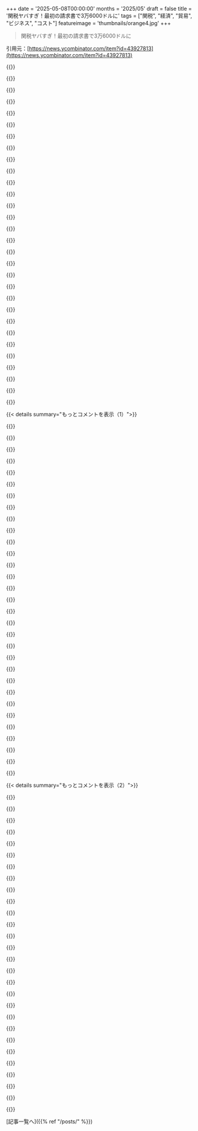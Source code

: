 +++
date = '2025-05-08T00:00:00'
months = '2025/05'
draft = false
title = '関税ヤバすぎ！最初の請求書で3万6000ドルに'
tags = ["関税", "経済", "貿易", "ビジネス", "コスト"]
featureimage = 'thumbnails/orange4.jpg'
+++

> 関税ヤバすぎ！最初の請求書で3万6000ドルに

引用元：[https://news.ycombinator.com/item?id=43927813](https://news.ycombinator.com/item?id=43927813)




{{<matomeQuote body="「関税は結局大したことない」「ブラフだ」って信じてた連中が周りにいるんだよね。今「現実を知る」段階に入ったみたいで、マジでイライラするわ。モノを作るのが大好きな人間としては、これは胸が張り裂けそうだよ。進行中のプロジェクトもあるけど、一時中断しなきゃかも。基本部品を買いだめしたくなっちゃうけど、長い目で見たら意味ないだろうな。この狂気が理解されて、ちゃんと修正されることを願うよ。" userName="haswell" createdAt="2025/05/08 16:40:39" color="">}}




{{<matomeQuote body="狂気ってのは、安価な中国製品への完全な依存で、アメリカの代替品がほとんどゼロか皆無なことだよ。でもノウハウ構築やレアメタルの調達はマジで大変な課題になるだろうね。今のところ中国が優勢みたいだから、どうなるか興味深いね。" userName="sharken" createdAt="2025/05/08 16:51:22" color="">}}




{{<matomeQuote body="市場崩壊の可能性をみんな舐めてると思うんだ。今の関税のやり方は製造業を戻すには逆効果で、大企業以外は潰れるかもね。S&P500とかの成功は過去の有能な政権のおかげだろうし。今の状況は前の政権よりずっと守りに入って見てる。dollar milkshake theoryとか、ドルとかも、やってることが意味不明で、誰の説明も納得できないんだ。" userName="scoofy" createdAt="2025/05/08 17:27:53" color="#45d325">}}




{{<matomeQuote body="中国が優勢で、アメリカはバカに牛耳られてるよ。最大の供給元から切れて、研究インフラも壊してるから、ヨーロッパやアジアへの頭脳流出が起きそう。この政権のダメージは何世代も続くね。" userName="breakyerself" createdAt="2025/05/08 16:54:29" color="">}}




{{<matomeQuote body="国際貿易は良いもので、狂気じゃないんだよ。" userName="LPisGood" createdAt="2025/05/08 16:53:54" color="">}}




{{<matomeQuote body="国際貿易のメリットを得るためのバランスはきっとあるはずだよ。悪用される依存関係を作らずにね。" userName="jl6" createdAt="2025/05/08 16:57:02" color="">}}




{{<matomeQuote body="/r/wallstreetbets の雰囲気は「これ全部大規模なポンプ＆ダンプとして筋が通る」って感じみたいよ。彼らを株式市場をブラックボックス化してるって見なせば、マジで使える情報源だよ。" userName="gopher_space" createdAt="2025/05/08 19:05:13" color="">}}




{{<matomeQuote body="でも炭鉱夫の仕事のこと考えろよ…冗談はさておき、中国も滑らかな経済大国なんかじゃないぜ。主に深刻な構造問題を抱えた見せかけに支えられてるんだ、アメリカにはない問題だよ。各国がアメリカに苛立ってても、それが中国船を歓迎するってことにはならないってことも忘れずにね。" userName="Workaccount2" createdAt="2025/05/08 17:04:43" color="#ff33a1">}}




{{<matomeQuote body="同意。保護主義関税には賛成だけど、アメリカ産業の基盤を整えずに高関税に突っ走るのはマズい戦略みたいだ。でもTrumpはそんなバカだとは思わないし、即座の産業振興が目的なら失敗するって分かってるはず。だから長期目的じゃなく、交渉戦術だろうね。中国が抵抗してるからチキンゲームになってるんだ。" userName="x0x0" createdAt="2025/05/08 16:58:19" color="#785bff">}}




{{<matomeQuote body="同意。保護主義関税には賛成だけど、アメリカ産業の基盤を整えずに高関税に突っ走るのはマズい戦略みたいだ。でもTrumpはそんなバカだとは思わないし、即座の産業振興が目的なら失敗するって分かってるはず。だから長期目的じゃなく、交渉戦術だろうね。中国が抵抗してるからチキンゲームになってるんだ。" userName="seanw444" createdAt="2025/05/08 17:01:10" color="#ff5733">}}




{{<matomeQuote body="マジ理解できん、なんでみんなグローバル貿易のメリットをアメリカはもう受けてないって言うんだ？<br>USDが基軸通貨だからお金刷って何でも買えるし、みんなUSD欲しがるんだぜ。<br>地理的にも恵まれてて特にChina、Korea、Japanから輸入し放題。<br>”もの作ってない”って言うけど、評論家は何言ってんだ？工場で働きたい奴なんてほとんどいないし、人手不足みたいだしな。" userName="ToucanLoucan" createdAt="2025/05/08 17:04:16" color="#45d325">}}




{{<matomeQuote body="Trumpがそこまでバカだとは思わないって言うけど、インタビューで写真のタトゥーが本物だって信じ込もうとするのって演技だと思う？明らかにフォトショップなのに、みんなにそう信じ込ませようとしてるだろ。" userName="alabastervlog" createdAt="2025/05/08 17:05:27" color="">}}




{{<matomeQuote body="ここに永続性なんてないし、今の依存が将来弱さにならないと思うなら歴史もビジネスもわかってないな。<br>Chinaに頼りっきりでコントロール手放すのがうまくいくわけないだろ。<br>普通ビジネスでもサプライヤー全部外部に頼らないのに、最大の敵対国に全部頼るなんてクレイジーだぜ。" userName="PKop" createdAt="2025/05/08 17:20:29" color="">}}




{{<matomeQuote body="Chinaは利益のために俺たちと協力し続けると信じる理由がある。敵対関係は文化戦争のせい。<br>ChinaはU.S.に物を売りたいだけ、俺たちはそれを買いたいだけ。<br>製造業の衰退は敵のせいじゃなく、アメリカのビジネスマンが安い海外労働力求めた結果だろ。<br>もしChinaが敵なら、企業幹部はみんな敵と協力してることになるな。" userName="ToucanLoucan" createdAt="2025/05/08 17:27:08" color="#45d325">}}




{{<matomeQuote body="Chinaが敵対国になりうるのは、権威主義でTaiwanに軍事的脅威を与えてるからだ。<br>でももしChinaが民主化したら、U.S.は手を引く理由ほとんどなくなると思うよ。<br>自由市場は道徳より効率が全て。関税なければChinaとの貿易は超効率的だ。" userName="Ajedi32" createdAt="2025/05/08 18:13:47" color="">}}




{{<matomeQuote body="半弟が「アメリカ企業が低賃金だから安い輸入品が必要なんだ」って言ってたけど、単純化しすぎだよな。<br>もしこれでアメリカ人の賃金が本当に上がったら最高だけど、金が政治動かすし、企業弁護士が抜け穴見つけるだろうし、俺は悲観的だわ。" userName="RiverCrochet" createdAt="2025/05/08 19:24:07" color="">}}




{{<matomeQuote body="Chinaへの依存は懸念だけど、このやり方で対処するのは完全に狂ってると思うね。<br>依存減らす計画もないのに、自分たちを弱体化させちゃったんだから。" userName="haswell" createdAt="2025/05/08 16:54:59" color="">}}




{{<matomeQuote body="関税の真の目的は所得税をなくして関税に変えることだ。<br>政権へ金払えば関税変えられるから、それが狙い。国内産業支援ってのは建前だよ。" userName="pstuart" createdAt="2025/05/08 18:16:15" color="">}}




{{<matomeQuote body="製造業の仕事が戻ってきて賃金上がっても、物価も上がるから結局豊かにならないんじゃないか？<br>China製で150ドルだったNikeが350ドル、TVやiPhoneも高くなる。<br>給料増えても、物価高で結局貧しく感じるだけかもね？" userName="onesociety2022" createdAt="2025/05/08 23:42:08" color="#785bff">}}




{{<matomeQuote body="WSBは真面目なとこじゃないけどたまに良いこと言うよね。でもS&P 500全体をpumpできる人なんているわけないじゃん。最近の状況は「Sell in May and go away」って理論通りかも。春はQ1で悪いニュースを隠しやすいけど、年度が進むと隠しきれなくなるんだよね。" userName="scoofy" createdAt="2025/05/08 19:16:35" color="">}}




{{<matomeQuote body="Chinaが権威主義だから敵対者？USだって権威主義的じゃん。USが勝手に政府の形を決めつける権利あるの？1949年からずっと一緒にやってきて、今さらChina政府に文句つけるのは遅すぎない？" userName="ToucanLoucan" createdAt="2025/05/08 19:03:45" color="#785bff">}}




{{<matomeQuote body="USの権威主義的傾向はChinaとは全然違うし、そう見せかけるのはおかしい。国民の同意なしの統治が許せないのはそれが許せないからで、USに特別な権利があるからじゃない。「自明の真理」ってやつだ。USは昔からChina政府に同じ根本的な問題意識を持ってた。ただ長年、違う方法で対応してきただけ。経済大国になったChinaは、以前より人類の自由にとって大きな脅威になってるから、今の状況を見直す正当な理由はあるんだよ。" userName="Ajedi32" createdAt="2025/05/08 19:42:50" color="#ff5733">}}




{{<matomeQuote body="貿易相手が、何千年も世界覇権を狙ってるって公言してる権威主義的な独裁国家なら、主要輸入品の一部をそこからシフトすべきなんじゃない？" userName="monero-xmr" createdAt="2025/05/08 16:59:10" color="">}}




{{<matomeQuote body="そう、でもそれって自己破壊的でうまくいかないよ。関税で輸入関税収入を得て所得税の代わりにするなんて考えは、関税がうまくいって製造業が戻ってきたら輸入が止まるから、結局自己破壊的じゃん。もし関税がうまくいかなくても、消費は減るし、貧乏になる人が増えるし、歳出は増えるのに歳入は減る。どこかに均衡点があるのかもしれないけど、私には見えないな。" userName="scoofy" createdAt="2025/05/08 18:22:39" color="#785bff">}}




{{<matomeQuote body="彼らはTrumpがバカに見えるってことを伝えようとしてるんだ。多くの人はバカのフリしてるけど、TrumpはGeorge W Bushみたいに、そうじゃない。4Dチェスなんてやってない。Trumpに関しては、一番シンプルな説明がほぼ常に正しい。シンプルに考えろ。Trumpはシンプルが好きだから。" userName="Moomoomoo309" createdAt="2025/05/08 17:24:50" color="">}}




{{<matomeQuote body="Latin American出身だけど、USの関税政策を見ててすごく人間味を感じるよ。詐欺師を見抜く免疫がないみたい。南米のバカなポピュリストや、失敗した輸入代替政策にそっくりなんだ。エコノミクス101レベルでダメな政策なのに、多くの人が信じ込んでる。Demsがやってたら即座にくだらないって見抜くはずなのにね。この不況は自作自演だから修正しやすいけど、狂気があと4年続くかも。" userName="pupperino" createdAt="2025/05/08 18:29:47" color="#ff5733">}}




{{<matomeQuote body="USの権威主義的傾向はChinaとはリーグが違うって？同じリーグだよ。<br>Iraq<br>Vietnam<br>Cuba<br>Panama<br>Grenada<br>Gaza<br>とかね。<br>USAは世界中で人生や生計を破壊してきたビッグ・ブリーさ。Trumpは、昔から頭の良い人なら誰でもわかってたこと、つまりUSAはならず者国家だってことを明らかにしてるだけだ。" userName="worik" createdAt="2025/05/09 20:02:01" color="#785bff">}}




{{<matomeQuote body="貿易のバランスを取り直す目的って何だと思う？外国のサプライヤーへの依存から抜け出すことだよ。「China’s economy, composed of massive domestic production, industrial capacity, and manufacturing inputs is in a stronger position」って？うん、それはUSの強さを増すために変えるべきことのように聞こえるね。Chinaは保護主義的な経済政策と貿易障壁を持ってる。それが強さになるなら、俺たちだってそうすべきじゃない？" userName="PKop" createdAt="2025/05/08 17:16:36" color="#ff5c5c">}}




{{<matomeQuote body="USAは製造業を取り戻せるけど、関税じゃ無理だよ。関税で企業のコストを劇的に増やし、投資負担も強いるのはおかしい。工場建設には何十億ドルもかかるし、中小企業には無理ゲー。<br>あと、アメリカ人は本当にあの工場仕事（iPhone組み立てとか）を子供に望んでる？高給技術者の仕事はそんなに多くないし、結局は単純な工場仕事だよ。" userName="Johnny555" createdAt="2025/05/08 17:24:21" color="#45d325">}}




{{<matomeQuote body="この計画では、関税収入は所得税よりはるかに少ないって考えが含まれてるね。だから連邦政府も小さくなるだろうってことかな。" userName="pupperino" createdAt="2025/05/08 18:32:15" color="">}}




{{< details summary="もっとコメントを表示（1）">}}

{{<matomeQuote body="ARACEからRadxaボードの注文キャンセルのメール来た。関税絡みで配送業者変わって、関税前払いすれば再注文できるって。前は430ドルくらいだったのに、再注文したら送料1150ドルで合計1500ドル超え！実際の送料なら払うけど、この値上げはやばすぎだろ…" userName="geerlingguy" createdAt="2025/05/08 16:42:17" color="#ff5733">}}




{{<matomeQuote body="＞前のコメントへの返信だよ<br>これ重要なんだけど、追加で払う金はメーカーや配送業者に行かないんだよね。じゃなくて、国境で物押収して金払わないと返さないアメリカ政府の役人に行くんだって。<br>しかも最悪、この高い輸入税は金持ちの所得税を下げるために使われる可能性が高いらしい。" userName="Terr_" createdAt="2025/05/08 16:48:51" color="#ff5733">}}




{{<matomeQuote body="これ読んでさ、プライベートジェットに関税どうなるんだろうと思ったんだ。あと、100%の償却って全部含まれるのか、それとももっと複雑なのかな？" userName="collingreen" createdAt="2025/05/08 17:04:15" color="">}}




{{<matomeQuote body="ジェットは別の場所に登録できるよ（例えばBermudaとかCayman IslandsとかArubaとかIsle of Man）。だから公式にはUSAに輸入されないんだ。例： [URL]" userName="Symbiote" createdAt="2025/05/08 17:27:41" color="#785bff">}}




{{<matomeQuote body="ヨットとか大型船と同じだね。" userName="nunez" createdAt="2025/05/08 22:35:27" color="">}}




{{<matomeQuote body="いや違うね。俺はWyomingの金持ちの町に住んでるけど、CanadaやMexicoから無税の建築材料を現金で持ち込んでくる運び屋がもういるんだ（申告してない貨物とか、分かんないけど）。GreeceとかIndiaみたいな高税率の国じゃ、こんな生活普通だよ。" userName="JumpCrisscross" createdAt="2025/05/08 18:09:00" color="#45d325">}}




{{<matomeQuote body="プライベートジェットの利用者は税関でほとんど面倒なことにならないって聞いたことあるな。これで密輸がどれだけ始まるのか気になるよ。" userName="generj" createdAt="2025/05/08 17:16:57" color="">}}




{{<matomeQuote body="始まる、だって？Barry Sealの話でも紹介しようか？ [URL]" userName="dylan604" createdAt="2025/05/08 17:43:22" color="#38d3d3">}}




{{<matomeQuote body="俺が言いたいのは、金がどこに行くかじゃなくて、安い中国からの送料に補助金出すなってこと。US国内で同じ物を送るだけで$10以上かかるのに、中国から小さなプラスチックの安物を$10で直輸入できるなんておかしいだろ！" userName="geerlingguy" createdAt="2025/05/08 17:08:21" color="#45d325">}}




{{<matomeQuote body="その考えはわかるけど、そんなに送料が補助されてるかは疑問だな。昔は一個あたり1ドル損してた時期もあったけど、それを直せば安物だって$12になるだけだし、もう改善されてきてる。中国から送る場合、最初の部分は安くて、間の配送とラストマイルは同じ、船便はコンテナコストを大量の荷物で割るから安いんだ。そんなに大きな差は出ないはずだよ。" userName="Dylan16807" createdAt="2025/05/08 18:39:01" color="#ff5733">}}




{{<matomeQuote body="＞送料に補助金出すな<br>ところで、俺がここ半年AliExpressで買った荷物はほとんど私設の配送業者（中国からならOnTrac、US内ならUPSとか）で届いてるよ。AliExpressはもうUSPSを使ってない気がするな。" userName="presto8" createdAt="2025/05/09 00:13:24" color="">}}




{{<matomeQuote body="なんでダメなの？ 最初から中国で作られた物なんだから、USに輸入するのにコストがかかって、お前んとこに送る送料もかかって、再販業者にも金がかかってるんだぜ。再販業者をスキップすれば金も浮くし、環境への負荷も減るだろ。" userName="vntok" createdAt="2025/05/08 17:48:00" color="">}}




{{<matomeQuote body="こいつらは送料が$10かかるって話をしてるんだよ。国内で作られた物だってそうだ。1000マイル以上送る送料：数セント。街の中で送る送料：$10。意味がわかるか？" userName="vel0city" createdAt="2025/05/08 18:19:06" color="">}}




{{<matomeQuote body="これは”信じられないから間違いだ”っていう論法みたいだね。直感には反するっていうのはわかるけど、いろんな要因で説明できるんだよ。例えば、1. 大量に送る方がはるかに安い。2. 国内配送はいろんな種類の配送で値段が違う。3. 集荷サービスはコストがかかる。4. 豊かな市場には高く請求できるとかね。" userName="Terr_" createdAt="2025/05/08 18:54:53" color="#38d3d3">}}




{{<matomeQuote body="＞大量輸送が安い<br>これらは小さい荷物だろ。”バルク”ってほどじゃない。UPU規則を無視してるだけだろ。<br>＞船便が安い<br>港に着いたら同じトラックだろ。国内の倉庫からすぐ近くに送るより、中国から船で運んでさらにトラックで遠くまで運ぶ方が安いとかありえねーだろ。LAからすぐ近くの倉庫より中国から送る方が安いとか、どうなってんだよ？<br>UPS, USPS, FedExがローカル配送業者だって？ China Postの荷物だってこいつらが配達してんだよ。お前が挙げた要因はおかしい。<br>最大の要因はUPU規則だ。俺が国内送料高く払うのが、中国からの安い送料を補助してるんだよ。" userName="vel0city" createdAt="2025/05/08 19:02:57" color="#ff33a1">}}




{{<matomeQuote body="＞数倍安い<br>数倍って具体的にいくらだよ？ Chicagoに送るならどうなる？<br>中国からの方が安いはずないってのには同意だけど、船はそんなにコストかかんねーよ。コンテナを運ぶのに数千ドルかかるけど、小さい荷物なら5万個で割れるだろ。de minimisのおかげで一個一個は検査しないしな。<br>国内の長距離と近距離の送料の差はまた別の話だから、それは置いとこう。”中国から”と”USの港の倉庫から”で比較しようぜ。" userName="Dylan16807" createdAt="2025/05/08 22:48:52" color="#785bff">}}




{{<matomeQuote body="そりゃ飛行機に乗るんだから1日もかからずに着くんだろ。規模の経済も働くしな。Asia大陸内の移動もそもそも安いんだよ。" userName="tayo42" createdAt="2025/05/08 18:45:12" color="">}}




{{<matomeQuote body="速達の話じゃねーよ。普通の3,4日かかるやつ。港に着いたら同じトラックだろ。自分で作った物を300マイル離れた家族に送る方が、同じ物を中国から1週間以内に送るより安くする方法はねーんだよ。むしろ持ってる物を送るより、向こうの住所に新しい物を買った方が安いことさえよくある。意味わかんねーだろ。<br>UPU規則を調べろよ。国内で高く払う送料が、中国からの格安配送を補助してんだよ。" userName="vel0city" createdAt="2025/05/08 19:00:22" color="#785bff">}}




{{<matomeQuote body="俺が思うに、この価格差は小売りの送料と大量商用のレートの違いだよ。UPUのルールで海外業者が国内のUSPSに荷物をダンピングしてた時代は何年も前に終わった。最近のAliexpressのほとんどは、マネージド物流のChoiceで、10ドル以上なら送料無料なんだ。俺もミニマム免税額がなくなる前にたくさん注文したけど、全部クーリエ（たぶんギグワーカーかな）が配達してくれたよ。国内だけでも、公表されてるUPS/Fedexの小売料金と、結局UPS/Fedexで運ばれる送料無料の商品の値段を比べてみてよ。中小企業が利用しやすい妥当な小売料金を維持することは、USPSを解体しようとする長年のネオファシストの目標に対抗するために大事なんだ。" userName="mindslight" createdAt="2025/05/08 23:17:35" color="#ff33a1">}}




{{<matomeQuote body="USPSの商用料金へのリンクを貼ったよ。中国がUPU経由でダンピングしてたのが数年前にちょっとマシになったってのは君の言う通りだけど、アメリカ国内のトラックや仕分けは全部同じなのに、小さな荷物を中国からChina Post経由で送る方が、アメリカの事業者がUSPSで送るよりまだ安いことが多いんだ。USPSが必要な仕事をしてるってのには俺も同意だよ。俺たちの国内事業のためにもっとうまく機能するようにして、国内郵便が中国からの安物の補助金を出し続けるのはやめるべきだね。<br>＞公表されてるUPS/Fedexの小売料金と、結局UPS/Fedexで運ばれる送料無料の商品の値段を比べてみてよ<br>送料を分けて表示してるサイトを見てみ。それから、「送料無料」のサイトは、送料を平均利益に含めて、みんなの値段を上げたり商品の質を下げたりしてるだけだってことに気づいて。安いものだと送料を補助しないと、お客さんがどんどんAmazonに流れちゃうから、そうせざるを得ないんだ。”無料”の送料には高いコストがかかってるんだぜ。" userName="vel0city" createdAt="2025/05/09 02:08:53" color="#45d325">}}




{{<matomeQuote body="UPUの中国からのレートがUSPSの国内よりまだ低いっていう君の点は信じるよ。あんまり気にしてなかったし、SheinとかTemuの配達がどんな感じか知らないけどね。でも俺が言いたいのは、少なくとも最近のAliexpressの出荷はUSPSとは全く関係ないみたいなんだ、俺への配達に関してはね（Aliexpress ChoiceのラストマイルがUSPSだったっていう他の人のコメントは見たことあるけど、あれはまだ国内の送料だったと思う）。だから国際郵便を使った節約方法がまだあったとしても、その補助金は商業運送が一部の荷物で競争力を持つくらいには近いってことだね。<br>UPS/Fedexの話で俺が言いたいのは、大手小売業者は公表されてるUPS/Fedexの料金とは全然違う額を払ってるんじゃないかってこと。彼らがそんな大量割引を得られる理由の一つは、UPS/Fedexのオペレーションと密接に連携してるからだと思うんだ。例えば、目的地別の配送センターごとにすでに仕分けられたトレーラーを受け取るとか。そして、そういう契約をしてるところは、実際の料金を公表しないように契約で禁止されてるんじゃないかって推測してるよ。<br>なんでそう思うかって？TargetとかWalmartとかHomeDepotとかAmazonみたいなビジネスを見てると、いろんな倉庫からたくさんの小さい荷物を送ることに全然躊躇してないみたいなんだ。これはたまに小さい注文をする客にサービスしてる（後でコストを回収するつもりで）んじゃなくて、1つの荷物に1つか2つの商品を入れるのを積極的に気にしないってこと。もし小売や中小企業が払ってるような高い単価料金を払ってるなら、発送前の同梱をもっと見るはずだからね。" userName="mindslight" createdAt="2025/05/09 02:55:34" color="#ff5c5c">}}




{{<matomeQuote body="俺の「この実装チケットは顧客が本当に達成したいことじゃない」センサーがうずいてるぜ。：p<br>ここで解決または軽減する必要がある根本的な害や不正義って何なんだろう？<br>たとえ適切かつ合法的な方法で行われたとしても、特定の国からの輸入品全体に一律の輸入税をかけるより、そういう問題（例えば汚染、消費者浪費、倫理的な欠陥）に取り組むもっと良い方法があると俺は確信してるよ。" userName="Terr_" createdAt="2025/05/08 18:10:27" color="">}}




{{<matomeQuote body="関税が高い発展途上国では、みんな海外に行って物を買って、中古品とかあまり価値がないものとして荷物に入れて持ち帰ったりするんだ。ベトナムだとたくさんの人がシンガポールに行ったりしてたよ。アメリカがそういう立場になるのを見るのは面白いね。もしかしたらカナダかメキシコの友達を訪ねなきゃいけなくなるかも？" userName="tim333" createdAt="2025/05/08 20:57:20" color="">}}




{{<matomeQuote body="De-minimisの変更で難しくなるかもしれないけど、最近知ったのは、実際にVolvoの公式プログラムでそういう関税逃れの方法があるってことなんだ：https://www.volvocars.com/us/l/osd-tourist/<br>飛行機で飛ばして、車を「中古」の自分の所有物になるまで十分に乗らせて、それから輸入するんだ。" userName="recursivecaveat" createdAt="2025/05/09 06:47:35" color="#45d325">}}




{{<matomeQuote body="事前に支払うってのは理にかなってると思うよ。新しい関税や税金で実際に誰が払うのか、量がどれくらいになるのか、誰もわからないから、企業は素早く前もって知る必要があるんだ。" userName="duxup" createdAt="2025/05/08 16:51:17" color="">}}




{{<matomeQuote body="俺はこれらの関税やその導入方法を擁護するつもりはないよ。でも、中国の製造業（そして最近はエンジニアリングも）への俺たちの依存は、俺たちの国にとって良くないってことは言えるね。<br>自由貿易と安い労働力が組み合わさって、国家的な能力が大規模に失われたんだ。電子機器のサプライチェーンの75%をアウトソーシングして、外国の会社に何十年も無料でトレーニングを提供した。そんで、その同じ会社が俺たちを必要としなくなったときに、びっくりした顔をしたんだ。<br>幼い子供を持つ親として、どれだけ多くの無駄なプラスチックゴミを輸入してて、それをたぶん1回使っただけで捨ててるかってことを痛感してるよ。パーティーグッズは特にひどいね。家庭は低コストで低品質な製品であふれてて、結局ゴミ捨て場行きだ。自由貿易がこの状況を作り出したんだけど、輸入業者と工場所有者以外には誰にとっても良くないと思うね。<br>解決策は何かわからないし、今の関税がそれじゃないのは明らかだ。でも、中国との自由貿易は長期的に見てアメリカにとって別に良いことばかりじゃなかったんだから、安い消費財が手に入るってだけでそうじゃないふりをするべきじゃないね。" userName="nrclark" createdAt="2025/05/08 17:14:19" color="#45d325">}}




{{<matomeQuote body="＞俺はこれらの関税やその導入方法を擁護するつもりはないよ。でも、中国の製造業（そして最近はエンジニアリングも）への俺たちの依存は、俺たちの国にとって良くないってことは言えるね。<br>どうやって違う方法で解決するつもり？" userName="CGMthrowaway" createdAt="2025/05/08 17:23:38" color="">}}




{{<matomeQuote body="アメリカの企業が利益を増やすために製造業を海外に移転し始めた早い段階で関税が適用されてたら、産業基盤は救われたかもしれないね。でも今のこの関税は、人々にかなりの値上げで痛みを強いるだけで、この混沌とした状況で国内に能力を再構築するために会社が何兆ドルも使うなんてことはないだろう。これにはもっと良い計画が必要だね。" userName="PaulKeeble" createdAt="2025/05/08 17:22:13" color="#ff5c5c">}}




{{<matomeQuote body="中国とか他の国はさ、関税って形で自国民に税金かけるより、重要な産業に補助金出す方が好きなんだよ。" userName="justin66" createdAt="2025/05/08 18:31:52" color="">}}




{{<matomeQuote body="それ変な議論だよ。製造業が海外移転し始めたのって、関税撤廃されてからじゃん。チャート見てよ。Chart: https: //upload.wikimedia.org/wikipedia/commons/a/ad/Average_..." userName="CGMthrowaway" createdAt="2025/05/08 17:25:53" color="">}}

{{</details>}}




{{< details summary="もっとコメントを表示（2）">}}

{{<matomeQuote body="いや、中国は輸入品に高関税をかけて国内消費を強制してるよ。国内産業育成には、時間をかけて関税を上げるのが賢いやり方。<br>俺の旋盤は関税で高くなったけど、国内メーカーは無いし競争力も無い。関税は加工を難しくしてるだけ。<br>まともな政府なら、ビジネス開始希望者に投資する国営投資銀行とか作るべきだったね。機械工具分野とか機会は多いのに。" userName="xenadu02" createdAt="2025/05/08 19:29:27" color="#ff33a1">}}




{{<matomeQuote body="え、そのチャートって彼らの議論を支持してない？<br>関税が減ると国内製造業が減るってことは、関税を増やせば国内製造業が増えるってことじゃん。彼らの議論は、シフトが始まった50年前にやる必要があったってことで、今やるとめちゃくちゃ痛いってことなんじゃないの。" userName="lesuorac" createdAt="2025/05/08 18:03:31" color="">}}




{{<matomeQuote body="もし目標が安い使い捨て品を埋め立て地に捨てられないようにすることなら、政府は物を埋め立て地に送るのをめちゃくちゃ高くすればいいんだ（あとゴミを貧しい国に送るのをやめる）。<br>これは人々が長持ちする高品質なアイテムだけを買うように促すし、すぐに捨てられないようになる。食器洗い機を捨てるのに200ドルかかるなら、たぶんあなたは信頼性が高くて壊れない高品質な製品を買うだろうね。そうすれば、交換費用もかからない。これはメーカーにも信頼性の高い製品を作るよう促すよ。" userName="onesociety2022" createdAt="2025/05/08 23:26:23" color="#38d3d3">}}




{{<matomeQuote body="痛みは時間とともに増えるけど、タイムマシンはないから、他にどんな選択肢があるの？" userName="CGMthrowaway" createdAt="2025/05/08 18:45:19" color="">}}




{{<matomeQuote body="＞もしバカとイエスマンが舵取りしてなかったらUSには民間の資本と提携してビジネスを始めたい人に投資を提供する国営投資銀行があっただろうな。<br>ついでに言うと、これファシズムの一面みたいに聞こえるね。定義してるだけで、批判してるわけじゃないよ。Chinaには明らかにうまくいってるけど。" userName="ToDougie" createdAt="2025/05/08 23:40:25" color="">}}




{{<matomeQuote body="でも、どうやってそれが本当に高品質か知るんだ？高い物も安い物と同じくらい簡単に壊れることが多いと思うんだけど。特に賃貸の食器洗い機に関しては、だいたい似た欠陥がある。「1500ドルのBosch」が「300ドルのFrigidaire」より長持ちしたり綺麗になったりしないね。俺が学んだのは、一番安くて、人気のあるモデルで、欲しいデシベル評価が付いてるやつを買うことだね。「Samsung Stormwash」は交換部品がすぐ手に入るから一番良かった。安いモデルは6ヶ月ごとに部品を変えるから、交換がもっと難しいんだよ。" userName="hattmall" createdAt="2025/05/09 02:03:42" color="">}}




{{<matomeQuote body="USが今、製造能力で2位で、3位の国（Japan）を大きく引き離してるって気づいてるのかな。（Trumpの関税を擁護してるわけじゃないけど。）<br>特に電子機器製造の状況は気になるけどね。" userName="hollerith" createdAt="2025/05/08 17:24:41" color="">}}




{{<matomeQuote body="今の戦略は、誰かの胸をチェーンソーで切り刻んで「心臓手術だ」って呼んでるようなもんみたいだね。心臓移植のやり方は知らないけど、道具にはある程度の繊細さが必要なのはわかるよ。" userName="dmonitor" createdAt="2025/05/08 19:01:28" color="">}}




{{<matomeQuote body="まあね。でも、やり方が違うんだよ。正直、USAをぶっ壊す方法を考えろって言われたら、Trumpの計画がそれだと思うわ。" userName="lowbloodsugar" createdAt="2025/05/08 17:17:37" color="">}}




{{<matomeQuote body="USA経済は高付加価値サービスが強みだけど、レストランみたいな低付加価値サービスとの格差がひどい。社会保障がないのは経済じゃなく倫理の問題だって。COVIDの給付金で、弱い人を助けても国は大丈夫だってわかったのに、政治家は認めないんだよな。" userName="6stringmerc" createdAt="2025/05/08 19:45:56" color="#ff5733">}}




{{<matomeQuote body="今わかってることから言うと、オフショアリング自体は悪くないけど、敵対的なChinaに全部集中させちゃったのが失敗だったな。Chinaが賢かっただけで、他の国は後から追いつこうとしてる。一夜漬けの解決策はないけど、友好的な国が製造業を立ち上げるのを手伝って、確実にビジネスになるって保証してあげるのがいいかも。" userName="dylan604" createdAt="2025/05/08 17:39:11" color="#ff5c5c">}}




{{<matomeQuote body="＞ それから、その同じ会社たちがもう俺たち必要ないって決めた時、驚きのマグカップを引っこ抜いた。これどういう意味？" userName="soared" createdAt="2025/05/08 17:28:40" color="">}}




{{<matomeQuote body="それって一人あたりの指標？それとも全体？Americaめっちゃでかいじゃん。" userName="beAbU" createdAt="2025/05/08 19:37:04" color="">}}




{{<matomeQuote body="これな。物事にはいつも二つのやり方があるんだよ。正しいやり方と間違ったやり方。で、彼らは間違った方を選んだ。これはNixonが1971年に「文句言うな。俺たちのドルは、お前らの問題だ」って世界に言えた時代じゃない。Americaが唯一の覇権国だったからね。今日はライバルがいる。Chinaだ。全然違うゲームなんだよ。" userName="tharmas" createdAt="2025/05/12 16:08:52" color="#ff33a1">}}




{{<matomeQuote body="別の意見なんだけど、Chinaの製造業に依存してるのは問題じゃないと思うよ。国内政策のせいで生活水準が下がってる国民をごまかすための、ただの目くらましだって。例えば、Chinaとの貿易政策が、金持ち減税で大学の金カットしたり、医療や住宅の問題に対応しないことを政府に強いたわけじゃないんだからね。" userName="dangus" createdAt="2025/05/09 00:59:29" color="#ff33a1">}}




{{<matomeQuote body="最低限の法律上のメーカー保証より長いのかな？君が言うように、修理部品はどのくらい手に入るの？修理屋さんはそのモデルの修理しやすさについてなんて言ってる？どこで作られてるの？" userName="BlueTemplar" createdAt="2025/05/09 10:38:36" color="">}}




{{<matomeQuote body="良い製品の見つけ方は口コミとかレビューとかで今と同じだよ。でも今は製品の寿命とか修理できるかとか気にしないんだ。捨てて新しいの買う方が経済的だからね。メーカーも信頼性より無駄な機能に集中してる。ゴミ処分費が高くなれば、消費者もメーカーも変わるだろうね。" userName="onesociety2022" createdAt="2025/05/09 03:35:52" color="#ff5733">}}




{{<matomeQuote body="＞外国人がビジネス始めたり、不動産を持つ<br>のを邪魔する他の手段もあるって言うけどさ、<br>返信してるコメントを擁護すると、<br>国内競争相手に補助金出して競争不可能に<br>するみたいな手段もあるんだよ。<br>（I wasn’t trying to suggest China and others do not use tariffs）" userName="justin66" createdAt="2025/05/08 19:35:02" color="">}}




{{<matomeQuote body="でももう一つの効果もあるよね：そのお金が<br>政府に入るってこと。政府はどう使うんだろう？<br>Not expecting a positive effect from that from this administration、<br>でもin theoryではあり得るかもね。<br>Like that investment bank．Or just lowered taxes．" userName="BlueTemplar" createdAt="2025/05/09 10:48:01" color="">}}




{{<matomeQuote body="Correct．however that doesn’t mean that bringing tariffs back will have any immediate impact to reverse this change．2025 is not 1980．" userName="tristor" createdAt="2025/05/08 18:08:35" color="">}}




{{<matomeQuote body="＞Fwiw this sounds like an aspect of fascism<br>Can you explain that？" userName="worik" createdAt="2025/05/09 20:54:51" color="">}}




{{<matomeQuote body="Call it a sovereign fund then．" userName="owebmaster" createdAt="2025/05/09 01:02:25" color="">}}




{{<matomeQuote body="I’m confused．Average tariff rate in China is higher than in US<br>https://en.wikipedia.org/wiki/List_of_countries_by_tariff_ra...を見て。" userName="CGMthrowaway" createdAt="2025/05/08 18:46:56" color="#ff5c5c">}}




{{<matomeQuote body="Not OPだけど、ゆっくり低い関税を<br>計画的にやるのが製造業を移転させる方法<br>なのは明らかだよ。今の”緊急命令”<br>みたいなやり方だと、いつ関税がなくなるか<br>分からず、投資のインセンティブがなくなる。<br>これは製造業移転を本気でやる方法とは<br>真逆だよ。強いドル問題も複雑だね。" userName="scoofy" createdAt="2025/05/08 17:41:56" color="#ff5c5c">}}




{{<matomeQuote body="多様な経済を持ってさ、企業が製造業を<br>他国に移したいって言ってきたら”ダメ”<br>って言えばいいんだよ。それか、American markets<br>からdelistして、actual companyをcheaper nationに<br>移せって言うか。US economyの protections and freedomは<br>欲しいけど、そのコストは払いたくない<br>んだろ。それparasiteって呼ぶんだよ、<br>ここにはいらないね。" userName="gosub100" createdAt="2025/05/08 17:57:20" color="">}}




{{<matomeQuote body="I truly believe Q2 numbers are going to be ugly<br>and these temporary pumps in the market are very irrational．<br>We’re going to see the effects on earnings and employment from<br>costs skyrocketing overnight．Many small businesses can’t front the money for tariffs．" userName="hypeatei" createdAt="2025/05/08 16:43:07" color="#38d3d3">}}




{{<matomeQuote body="IMO、MarketはCOVID以来、fundamentals<br>からかけ離れてるね。Too much money with nowhere else to go<br>and too many index fund investors really inhibit price discovery．<br>If folks start having to cash out their 401ks、<br>we might start seeing a decline、<br>but even then that’s a tiny ％ ownership of the market．" userName="candiddevmike" createdAt="2025/05/08 16:46:11" color="#ff33a1">}}

{{</details>}}



[記事一覧へ]({{% ref "/posts/" %}})
